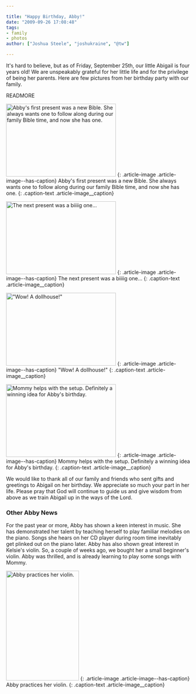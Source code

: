 ```yaml
---

title: "Happy Birthday, Abby!"
date: "2009-09-26 17:08:48"
tags:
- family
- photos
author: ["Joshua Steele", "joshukraine", "@tw"]

---
```


It's hard to believe, but as of Friday, September 25th, our little Abigail is four years old! We are unspeakably grateful for her little life and for the privilege of being her parents. Here are few pictures from her birthday party with our family.

READMORE

<a href="//d21yo20tm8bmc2.cloudfront.net/2009/09/DSC_7813.JPG"><img class="size-medium wp-image-872" title="DSC_7813" src="//d21yo20tm8bmc2.cloudfront.net/2009/09/DSC_7813-300x199.jpg" alt="Abby's first present was a new Bible. She always wants one to follow along during our family Bible time, and now she has one." width="300" height="199" /></a>
{: .article-image .article-image--has-caption}
Abby's first present was a new Bible. She always wants one to follow along during our family Bible time, and now she has one.
{: .caption-text .article-image__caption}

<a href="//d21yo20tm8bmc2.cloudfront.net/2009/09/DSC_7817.JPG"><img class="size-medium wp-image-873" title="DSC_7817" src="//d21yo20tm8bmc2.cloudfront.net/2009/09/DSC_7817-300x199.jpg" alt="The next present was a biiiig one..." width="300" height="199" /></a>
{: .article-image .article-image--has-caption}
The next present was a biiiig one…
{: .caption-text .article-image__caption}

<a href="//d21yo20tm8bmc2.cloudfront.net/2009/09/DSC_7821.JPG"><img class="size-medium wp-image-874" title="DSC_7821" src="//d21yo20tm8bmc2.cloudfront.net/2009/09/DSC_7821-300x199.jpg" alt="&quot;Wow! A dollhouse!&quot;" width="300" height="199" /></a>
{: .article-image .article-image--has-caption}
"Wow! A dollhouse!"
{: .caption-text .article-image__caption}

<a href="//d21yo20tm8bmc2.cloudfront.net/2009/09/DSC_7833.JPG"><img class="size-medium wp-image-875" title="DSC_7833" src="//d21yo20tm8bmc2.cloudfront.net/2009/09/DSC_7833-300x199.jpg" alt="Mommy helps with the setup. Definitely a winning idea for Abby's birthday." width="300" height="199" /></a>
{: .article-image .article-image--has-caption}
Mommy helps with the setup. Definitely a winning idea for Abby's birthday.
{: .caption-text .article-image__caption}

We would like to thank all of our family and friends who sent gifts and greetings to Abigail on her birthday. We appreciate so much your part in her life. Please pray that God will continue to guide us and give wisdom from above as we train Abigail up in the ways of the Lord.

### Other Abby News

For the past year or more, Abby has shown a keen interest in music. She has demonstrated her talent by teaching herself to play familiar melodies on the piano. Songs she hears on her CD player during room time inevitably get plinked out on the piano later. Abby has also shown great interest in Kelsie's violin. So, a couple of weeks ago, we bought her a small beginner's violin. Abby was thrilled, and is already learning to play some songs with Mommy.

<a href="//d21yo20tm8bmc2.cloudfront.net/2009/09/DSC_7801.JPG"><img class="size-medium wp-image-876" title="DSC_7801" src="//d21yo20tm8bmc2.cloudfront.net/2009/09/DSC_7801-199x300.jpg" alt="Abby practices her violin." width="199" height="300" /></a>
{: .article-image .article-image--has-caption}
Abby practices her violin.
{: .caption-text .article-image__caption}
